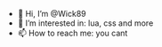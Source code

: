 - 👋 Hi, I’m @Wick89
- 👀 I’m interested in: lua, css and more
- 📫 How to reach me: you cant

<!---
Wick89/Wick89 is a ✨ special ✨ repository because its `README.md` (this file) appears on your GitHub profile.
You can click the Preview link to take a look at your changes.
--->
